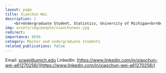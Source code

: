 ```yaml
---
layout: page
title: Xiaochun Wei
description: |
    <br>Undergraduate Student, Statistics, University of Michigan<br>Dec 2023 -- Present<br><span style='color:blue'>Undergraduate Research Assistance , University of Michigan</span>
img: assets/img/people/xiaochunwei.jpg
redirect: 
importance: 6656
category: Master and undergraduate students
related_publications: false
---
```

Email: [xcwei@umich.edu](mailto:xcwei@umich.edu)
LinkedIn: [https://www.linkedin.com/in/xiaochun-wei-a61270256/](https://www.linkedin.com/in/xiaochun-wei-a61270256/)
